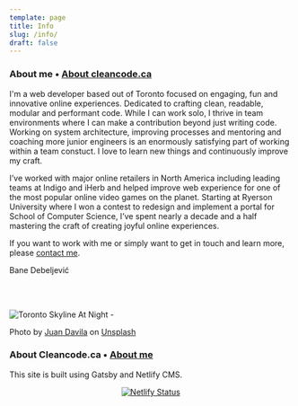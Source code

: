 ```yaml
---
template: page
title: Info
slug: /info/
draft: false
---
```


<span id="about-me" class="top-el">

### About me • [About cleancode.ca](/info#site)

</span>

<style>
.my-image {
    margin: 30px 0 30px 30px;
    float: right;
}

.my-image div {
  width: 200px !important;
  height: 200px !important;
  padding-bottom: 0 !important;
}

.my-image img {
  border: 1px solid #666;
  border-radius: 50% !important;
  width: 200px !important;
  height: auto !important;
}

.my-image .gatsby-resp-image-background-image {
    border-radius: 50% !important;
}
</style>

<wrapped-image className="my-image" src="bane.jpg" alt="Bane Debeljević"></wrapped-image>

I'm a web developer based out of Toronto focused on engaging, fun and innovative online experiences. Dedicated to crafting clean, readable, modular and performant code. While I can work solo, I thrive in team environments where I can make a contribution beyond just writing code. Working on system architecture, improving processes and mentoring and coaching more junior engineers is an enormously satisfying part of working within a team constuct. I love to learn new things and continuously improve my craft.

I’ve worked with major online retailers in North America including leading teams at Indigo and iHerb and helped improve web experience for one of the most popular online video games on the planet. Starting at Ryerson University where I won a contest to redesign and implement a portal for School of Computer Science, I’ve spent nearly a decade and a half mastering the craft of creating joyful online experiences.

If you want to work with me or simply want to get in touch and learn more, please [contact me](/contact/).

Bane Debeljević

<br></br>

<style>
 img.gatsby-resp-image-image, span.gatsby-resp-image-background-image {
     border-radius: 10px;
 }
 a.gatsby-resp-image-link {
     border-bottom: none;
 }
</style>

![Toronto Skyline At Night - ](/media/toronto.jpg)

<image-caption>Photo by <a href="https://unsplash.com/@juanster">Juan Davila</a> on <a href="https://unsplash.com">Unsplash</a></image-caption>

<span id="site">

### About Cleancode.ca • [About me](/info#about-me)

</span>

This site is built using Gatsby and Netlify CMS.

<style>
  .no-border > p {
        text-align: center;
  }

  .no-border > p > a {
    border-bottom: none;
  }

  .no-border > p > a:hover {
    border-bottom: none;
  }
</style>
<span class="no-border">

[![Netlify Status](https://api.netlify.com/api/v1/badges/06c990f4-cbed-46b3-b117-cae450d4e3db/deploy-status)](https://app.netlify.com/sites/cleancode-ca/deploys)

</span>

<div style="text-align: center">
    <social></social>
    <copyright></copyright>
</div>
